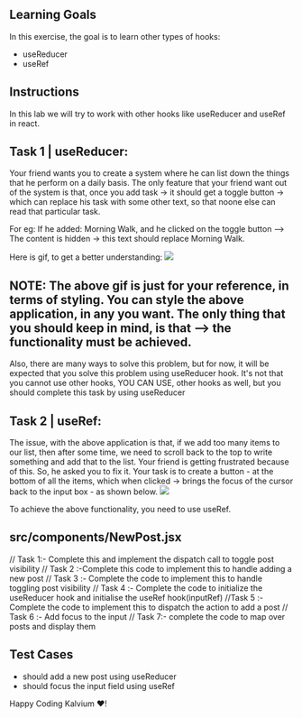 ## Learning Goals
In this exercise, the goal is to learn other types of hooks:
- useReducer
- useRef

## Instructions
In this lab we will try to work with other hooks like useReducer and useRef in react.

## Task 1 | useReducer:
Your friend wants you to create a system where he can list down the things that he perform on a daily basis. The only feature that your friend want out of the system is that, once you add task -> it should get a toggle button -> which can replace his task with some other text, so that noone else can read that particular task.

For eg: If he added: Morning Walk, and he clicked on the toggle button --> The content is hidden -> this text should replace Morning Walk.

Here is gif, to get a better understanding:
![](https://kq-storage.s3.ap-south-1.amazonaws.com/fewd_v2/fewd5.gif)

## NOTE: The above gif is just for your reference, in terms of styling. You can style the above application, in any you want. The only thing that you should keep in mind, is that --> the functionality must be achieved.

Also, there are many ways to solve this problem, but for now, it will be expected that you solve this problem using useReducer hook. It's not that you cannot use other hooks, YOU CAN USE, other hooks as well, but you should complete this task by using useReducer

## Task 2 | useRef:
The issue, with the above application is that, if we add too many items to our list, then after some time, we need to scroll back to the top to write something and add that to the list. Your friend is getting frustrated because of this. So, he asked you to fix it. Your task is to create a button - at the bottom of all the items, which when clicked -> brings the focus of the cursor back to the input box - as shown below.
![](https://kq-storage.s3.ap-south-1.amazonaws.com/fewd_v2/fewd6.gif)


To achieve the above functionality, you need to use useRef.


## src/components/NewPost.jsx
  //  Task 1:- Complete this and implement the dispatch call to toggle post visibility
  // Task 2 :-Complete this code to  implement this to handle adding a new post
  // Task 3 :- Complete the code to  implement this to handle toggling post visibility
  // Task 4 :- Complete the code to  initialize the useReducer hook and initialise the useRef hook(inputRef)
  //Task 5 :-Complete the code to  implement this to dispatch the action to add a post
  // Task 6 :- Add focus to the input
  // Task 7:- complete the code to map over posts and display them

## Test Cases
- should add a new post using useReducer
- should focus the input field using useRef


Happy Coding Kalvium ❤️!